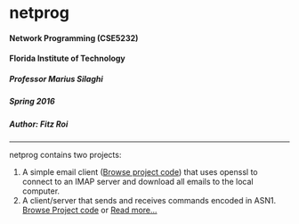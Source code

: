 # netprog
#### Network Programming (CSE5232)
#### Florida Institute of Technology
##### Professor Marius Silaghi
##### Spring 2016
##### Author: Fitz Roi
<hr>

netprog contains two projects:  
1. A simple email client ([Browse project code](src/org/fitz/netprog/email)) that uses openssl to connect to an IMAP server and download all emails to the local computer.  
2. A client/server that sends and receives commands encoded in ASN1. [Browse Project code](src/) or [Read more...](src/)





